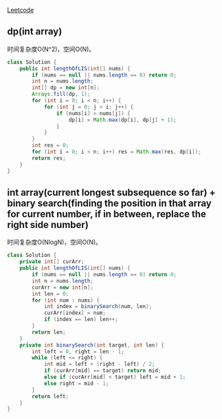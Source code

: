 [Leetcode](https://leetcode.com/problems/longest-increasing-subsequence/)

## dp(int array)
时间复杂度O(N^2)，空间O(N)。
```java
class Solution {
    public int lengthOfLIS(int[] nums) {
        if (nums == null || nums.length == 0) return 0;
        int n = nums.length;
        int[] dp = new int[n];
        Arrays.fill(dp, 1);
        for (int i = 0; i < n; i++) {
            for (int j = 0; j < i; j++) {
                if (nums[i] > nums[j]) {
                    dp[i] = Math.max(dp[i], dp[j] + 1);
                }
            }
        }
        int res = 0;
        for (int i = 0; i < n; i++) res = Math.max(res, dp[i]);
        return res;
    }
}
```

## int array(current longest subsequence so far) + binary search(finding the position in that array for current number, if in between, replace the right side number)
时间复杂度O(NlogN)，空间O(N)。
```java
class Solution {
    private int[] curArr;
    public int lengthOfLIS(int[] nums) {
        if (nums == null || nums.length == 0) return 0;
        int n = nums.length;
        curArr = new int[n];
        int len = 0;
        for (int num : nums) {
            int index = binarySearch(num, len);
            curArr[index] = num;
            if (index == len) len++;
        }
        return len;
    }
    private int binarySearch(int target, int len) {
        int left = 0, right = len - 1;
        while (left <= right) {
            int mid = left + (right - left) / 2;
            if (curArr[mid] == target) return mid;
            else if (curArr[mid] < target) left = mid + 1;
            else right = mid - 1;
        }
        return left;
    }
}
```
